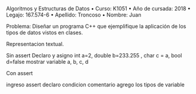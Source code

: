 Algoritmos y Estructuras de Datos
• Curso: K1051
• Año de cursada: 2018
• Legajo: 167.574-6
• Apellido: Troncoso
• Nombre: Juan


Problema: Diseñar un programa C++ que ejemplifique la aplicación de los tipos de datos
vistos en clases.

Representacion textual.

Sin assert
Declaro y asigno int a=2, double b=233.255 , char c = a, bool d=false
mostrar variable a, b, c, d

Con assert

ingreso assert
declaro condicion
comentario agrego los tipos de variable

